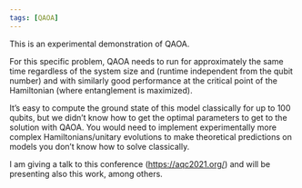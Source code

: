 ```yaml
---
tags: [QAOA]
---
```

This is an experimental demonstration of QAOA.

For this specific problem, QAOA needs to run for approximately the same time regardless of the system size and (runtime independent from the qubit number) and with similarly good performance at the critical point of the Hamiltonian (where entanglement is maximized).

It’s easy to compute the ground state of this model classically for up to 100  qubits, but we didn’t know how to get the optimal parameters to get to the solution with QAOA. You would need to implement experimentally more complex Hamiltonians/unitary evolutions to make theoretical predictions on models you don’t know how to solve classically.

I am giving a talk to this conference (https://aqc2021.org/) and will be presenting also this work, among others.

